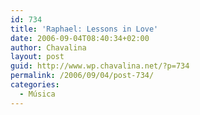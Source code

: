 ```yaml
---
id: 734
title: 'Raphael: Lessons in Love'
date: 2006-09-04T08:40:34+02:00
author: Chavalina
layout: post
guid: http://www.wp.chavalina.net/?p=734
permalink: /2006/09/04/post-734/
categories:
  - Música
---
```


<object width="425" height="350"><param name="movie" value="http://www.youtube.com/v/47vLPCPlqtk"><embed src="http://www.youtube.com/v/47vLPCPlqtk" type="application/x-shockwave-flash" width="425" height="350"><noembed>DONDE ESTA NUESTRO AMOR<br />
NO SE BIEN CUAL FUE EL ERROR<br />
Y AUNQUE DUELA LA VERDAD<br />
NUNCA TIENE VUELTA ATRAS<br />
LIFEBOAT LIES LOST AT SEA<br />
I&prime;VE BEEN TRYING TO REACH YOUR SHORE<br />
WAVES OF DOUBT KEEP DROWNING ME<br />
<br />
ALL THE DREAMS THAT WE WERE BUILDING<br />
WE NEVER FULFILLED THEM<br />
COULD BE BETTER, SHOULD BE BETTER<br />
LESSONS IN LOVE<br />
<br />
FOR RESTLESS EYES EGOS BURN<br />
AND THE MOLD IS HARD TO BREAK<br />
NOW WE&prime;VE WADED IN TOO DEEP<br />
BUT AND LOVE IS OVERBOARD<br />
TU POR MI, YO POR TI<br />
INTENTANDO DESCUBRIR<br />
QUE LECCION SE NOS PASO<br />
<br />
ALL THE HOMES THAT WE WERE BUILDING<br />
WE NEVER LIVED IN<br />
COULD BE BETTER, SHOULD BE BETTER<br />
LESSONS IN LOVE<br />
IF WE LOSE THE TIME BEFORE US<br />
THE FUTURE WILL IGNORE US<br />
WE SHOULD USE IT, WE COULD USE IT<br />
LESSONS IN LOVE<br />
LOST WITHOUT LOVE<br />
<br />
LESSONS IN LOVE<br />
ME DUELE LA VERDAD<br />
LESSONS IN LOVE<br />
Y BUSCO UNA SE&Ntilde;AL<br />
LESSONS IN LOVE<br />
ME DICES QUE TE VAS<br />
LESSONS IN LOVE<br />
Y YO NO SE OLVIDAR</noembed></object>
